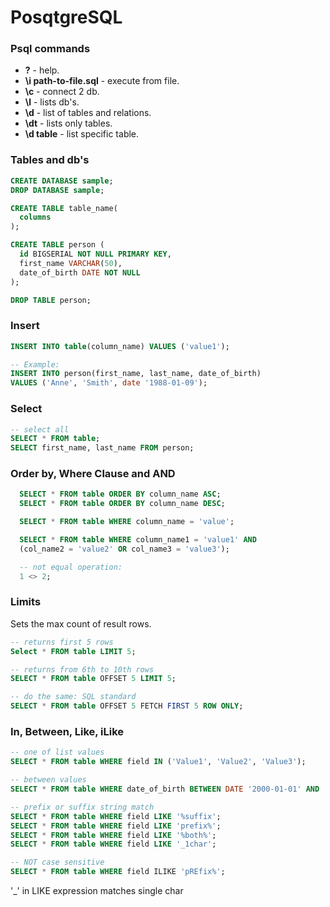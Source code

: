 # PosqtgreSQL

### Psql commands

- **\?** - help.
- **\i path-to-file.sql** - execute from file.
- **\c** - connect 2 db.
- **\l** - lists db's.
- **\d** - list of tables and relations.
- **\dt** - lists only tables.
- **\d table** - list specific table.

### Tables and db's
``` sql
CREATE DATABASE sample;
DROP DATABASE sample;

CREATE TABLE table_name(
  columns
);

CREATE TABLE person (
  id BIGSERIAL NOT NULL PRIMARY KEY,
  first_name VARCHAR(50),
  date_of_birth DATE NOT NULL
);

DROP TABLE person;
```
### Insert
``` sql
INSERT INTO table(column_name) VALUES ('value1');

-- Example:
INSERT INTO person(first_name, last_name, date_of_birth)
VALUES ('Anne', 'Smith', date '1988-01-09');
 ```
### Select

``` sql
-- select all
SELECT * FROM table;
SELECT first_name, last_name FROM person;
```
### Order by, Where Clause and AND
``` sql
  SELECT * FROM table ORDER BY column_name ASC;
  SELECT * FROM table ORDER BY column_name DESC;

  SELECT * FROM table WHERE column_name = 'value';

  SELECT * FROM table WHERE column_name1 = 'value1' AND
  (col_name2 = 'value2' OR col_name3 = 'value3');

  -- not equal operation:
  1 <> 2;
```
### Limits
Sets the max count of result rows.
``` sql
-- returns first 5 rows
Select * FROM table LIMIT 5;

-- returns from 6th to 10th rows
SELECT * FROM table OFFSET 5 LIMIT 5;

-- do the same: SQL standard
SELECT * FROM table OFFSET 5 FETCH FIRST 5 ROW ONLY;
```
### In, Between, Like, iLike
``` sql
-- one of list values
SELECT * FROM table WHERE field IN ('Value1', 'Value2', 'Value3');

-- between values
SELECT * FROM table WHERE date_of_birth BETWEEN DATE '2000-01-01' AND '2015-01-01';

-- prefix or suffix string match
SELECT * FROM table WHERE field LIKE '%suffix';
SELECT * FROM table WHERE field LIKE 'prefix%';
SELECT * FROM table WHERE field LIKE '%both%';
SELECT * FROM table WHERE field LIKE '_1char';

-- NOT case sensitive
SELECT * FROM table WHERE field ILIKE 'pREfix%';
```
 \'_' in LIKE expression matches single char
